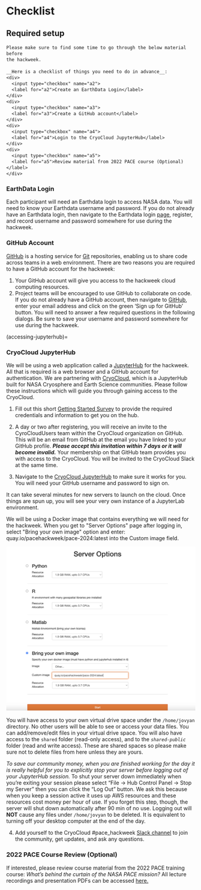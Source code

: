 # Checklist
## Required setup

```{attention}
Please make sure to find some time to go through the below material before
the hackweek.

__Here is a checklist of things you need to do in advance__:
<div>
  <input type="checkbox" name="a2">
  <label for="a2">Create an EarthData Login</label>
</div>
<div>
  <input type="checkbox" name="a3">
  <label for="a3">Create a GitHub account</label>
</div>
<div>
  <input type="checkbox" name="a4">
  <label for="a4">Login to the CryoCloud JupyterHub</label>
</div>
<div>
  <input type="checkbox" name="a5">
  <label for="a5">Review material from 2022 PACE course (Optional)</label>
</div>
```

### EarthData Login

Each participant will need an Earthdata login to access NASA data. You will need to know your Earthdata username and password. 
If you do not already have an Earthdata login, then navigate to the Earthdata login [page](https://urs.earthdata.nasa.gov/),
register, and record username and password somewhere for use during the hackweek. 

### GitHub Account

[GitHub](https://github.com/) is a hosting service for [Git](https://icesat-2-2023.hackweek.io/reference/glossary.html#term-Git)
repositories, enabling us to share code across teams in a web environment.
There are two reasons you are required to have a GitHub account for the hackweek:
1. Your GitHub account will give you access to the hackweek cloud computing resources.
2. Project teams will be encouraged to use GitHub to collaborate on code.
If you do not already have a GitHub account, then navigate to [GitHub](https://github.com/), enter your email address and click on the green ‘Sign up for GitHub’ button. 
You will need to answer a few required questions in the following dialogs. Be sure to save your username 
and password somewhere for use during the hackweek.

(accessing-jupyterhub)=
### CryoCloud JupyterHub

We will be using a web application called a [JupyterHub](https://jupyterhub.readthedocs.io/en/stable/) for the hackweek. 
All that is required is a web browser and a GitHub account for authentication. 
We are partnering with [CryoCloud](https://book.cryointhecloud.com/intro.html), which is a JupyterHub built for NASA Cryosphere and Earth Science communities.
Please follow these instructions which will guide you through gaining access to the CryoCloud. 

1. Fill out this short [Getting Started Survey](https://forms.gle/d8oP1gp9YikS2ixM8) to provide the required credentials and information to get you on the hub. 


2. A day or two after registering, you will receive an invite to the CyroCloudUsers team within the CryoCloud organization on GitHub. This will be an email from GitHub at the email you have linked to your GitHub profile. ***Please accept this invitation within 7 days or it will become invalid.*** Your membership on that GitHub team provides you with access to the CryoCloud. You will be invited to the CryoCloud Slack at the same time.


3. Navigate to the [CryoCloud JupyterHub](https://hub.cryointhecloud.com/) to make sure it works for you. You will need your GitHub username and password to sign on. 


It can take several minutes for new servers to launch on the cloud. Once things are spun up, you will see your very own instance of a JupyterLab environment. 

We will be using a Docker image that contains everything we will need for the hackweek. When you get to "Server Options" page after logging in, select "Bring your own image" option and enter: quay.io/pacehackweek/pace-2024:latest into the Custom image field.

![Docker_image](../img/Docker_image_instructions.png)

You will have access to your own virtual drive space under the `/home/jovyan` directory. No other users will be able to see or access your data files. You can add/remove/edit files in your virtual drive space. You will also have access to the `shared` folder (read-only access), and to the *`shared-public`* folder (read and write access). These are shared spaces so please make sure not to delete files from here unless they are yours.

*To save our community money, when you are finished working for the day it is really helpful for you to explicitly stop your server before logging out of your JupyterHub session.* To shut your server down immediately when you’re exiting your session please select “File -> Hub Control Panel -> Stop my Server” then you can click the “Log Out” button. We ask this because when you keep a session active it uses up AWS resources and these resources cost money per hour of use. If you forget this step, though, the server will shut down automatically after 90 min of no use.
Logging out will **NOT** cause any files under `/home/jovyan` to be deleted. It is equivalent to turning off your desktop computer at the end of the day.

4. Add yourself to the CryoCloud #pace_hackweek [Slack channel](https://join.slack.com/t/cryospherecloud/shared_invite/zt-1isgbeuhh-q~cYYKtn_6i3PR1alGca_g) to join the community, get updates, and ask any questions.

### 2022 PACE Course Review (Optional) 

If interested, please review course material from the 2022 PACE training course: *What’s behind the curtain of the NASA PACE mission?* All lecture recordings and presentation PDFs can be accessed [here.](https://www.us-ocb.org/pace-mission-training-activity/)
